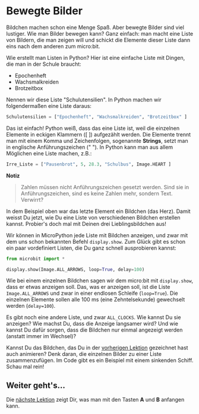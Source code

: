 # Bewegte Bilder

Bildchen machen schon eine Menge Spaß. Aber bewegte Bilder sind viel lustiger. Wie man Bilder bewegen kann? Ganz einfach: man macht eine Liste von Bildern, die man zeigen will und schickt die Elemente dieser Liste dann eins nach dem anderen zum micro:bit.

Wie erstellt man Listen in Python? Hier ist eine einfache Liste mit Dingen, die man in der Schule braucht:
- Epochenheft
- Wachsmalkreiden
- Brotzeitbox

Nennen wir diese Liste "Schulutensilien". In Python machen wir folgendermaßen eine Liste daraus:

```python
Schulutensilien = ["Epochenheft", "Wachsmalkreiden", "Brotzeitbox" ]
```

Das ist einfach! Python weiß, dass das eine Liste ist, weil die einzelnen Elemente in eckigen Klammern ([ ]) aufgezählt werden. Die Elemente trennt man mit einem Komma und Zeichenfolgen, sogenannte **Strings**, setzt man in englische Anführungszeichen (" "). In Python kann man aus allem Möglichen eine Liste machen, z.B.:

```python
Irre_Liste = ["Pausenbrot", 5, 28.3, "Schulbus", Image.HEART ]
```

**Notiz**
> Zahlen müssen nicht Anführungszeichen gesetzt werden. Sind sie in Anführungszeichen, sind es keine Zahlen mehr, sondern Text. Verwirrt?

In dem Beispiel oben war das letzte Element ein Bildchen (das Herz). Damit weisst Du jetzt, wie Du eine Liste von verschiedenen Bildchen erstellen kannst. Probier's doch mal mit Deinen drei Lieblingsbildchen aus!

Wir können in MicroPython jede Liste mit Bildchen anzeigen, und zwar mit dem uns schon bekannten Befehl `display.show`. Zum Glück gibt es schon ein paar vordefiniert Listen, die Du ganz schnell ausprobieren kannst:

```python
from microbit import *

display.show(Image.ALL_ARROWS, loop=True, delay=100)
```

Wie bei einem einzelnen Bildchen sagen wir dem micro:bit mit `display.show`, dass er etwas anzeigen soll. Das, was er anzeigen soll, ist die Liste `Image.ALL_ARROWS` und zwar in einer endlosen Schleife (`loop=True`). Die einzelnen Elemente sollen alle 100 ms (eine Zehntelsekunde) gewechselt werden (`delay=100`).

Es gibt noch eine andere Liste, und zwar `ALL_CLOCKS`. Wie kannst Du sie anzeigen? Wie machst Du, dass die Anzeige langsamer wird? Und wie kannst Du dafür sorgen, dass die Bildchen nur einmal angezeigt werden (anstatt immer im Wechsel)?

Kannst Du das Bildchen, das Du in der [vorherigen Lektion](15_Bildchen.md) gezeichnet hast auch animieren? Denk daran, die einzelnen Bilder zu einer Liste zusammenzufügen. Im Code gibt es ein Beispiel mit einem sinkenden Schiff. Schau mal rein!

## Weiter geht's...

Die [nächste Lektion](25_Tasten.md) zeigt Dir, was man mit den Tasten **A** und **B** anfangen kann.